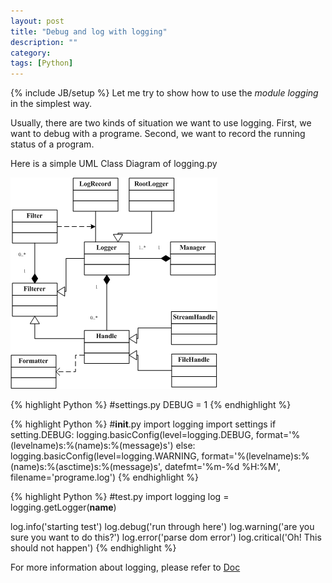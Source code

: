 ```yaml
---
layout: post
title: "Debug and log with logging"
description: ""
category:
tags: [Python]
---
```


{% include JB/setup %}
Let me try to show how to use the *module logging* in the simplest way.

Usually, there are two kinds of situation we want to use logging. First, we want to debug with a programe. Second, we want to record the running status of a program.

Here is a simple UML Class Diagram of logging.py

<img src="/images/logging.png" alt="Logging" class="img-center" />

{% highlight Python %}
#settings.py
DEBUG = 1
{% endhighlight %}

{% highlight Python %}
#__init__.py
import logging
import settings
if setting.DEBUG:
    logging.basicConfig(level=logging.DEBUG, format='%(levelname)s:%(name)s:%(message)s')
else:
    logging.basicConfig(level=logging.WARNING, format='%(levelname)s:%(name)s:%(asctime)s:%(message)s', datefmt='%m-%d %H:%M', filename='programe.log')
{% endhighlight %}

{% highlight Python %}
#test.py
import logging
log = logging.getLogger(__name__)

log.info('starting test')
log.debug('run through here')
log.warning('are you sure you want to do this?')
log.error('parse dom error')
log.critical('Oh! This should not happen')
{% endhighlight %}

For more information about logging, please refer to [Doc](https://docs.python.org/2/howto/logging.html)
